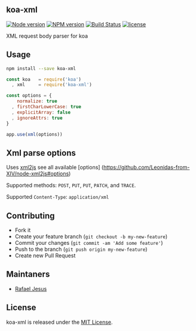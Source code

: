 ## koa-xml
[![Node version](https://img.shields.io/node/v/latest-version.svg)](https://npmjs.org/package/koa-xml)
[![NPM version](http://img.shields.io/npm/v/koa-xml.svg)](https://www.npmjs.org/package/koa-xml)
[![Build Status](https://travis-ci.org/rafaeljesus/koa-xml.svg?branch=master)](https://travis-ci.org/rafaeljesus/koa-xml)
[![license](http://img.shields.io/badge/license-MIT-brightgreen.svg)](https://github.com/rafaeljesus/koa-xml/blob/master/LICENSE)


XML request body parser for koa

## Usage

```bash
npm install --save koa-xml
```

```js
const koa   = require('koa')
  , xml     = require('koa-xml')

const options = {
    normalize: true
  , firstCharLowerCase: true
  , explicitArray: false
  , ignoreAttrs: true
}

app.use(xml(options))
```

## Xml parse options
Uses [xml2js](https://github.com/Leonidas-from-XIV/node-xml2js) see all available [options] (https://github.com/Leonidas-from-XIV/node-xml2js#options)

Supported methods: `POST`, `PUT`, `PUT`, `PATCH`, and `TRACE`.

Supported `Content-Type`: `application/xml`

## Contributing
- Fork it
- Create your feature branch (`git checkout -b my-new-feature`)
- Commit your changes (`git commit -am 'Add some feature'`)
- Push to the branch (`git push origin my-new-feature`)
- Create new Pull Request

## Maintaners

* [Rafael Jesus](https://github.com/rafaeljesus)

## License
koa-xml is released under the [MIT License](http://www.opensource.org/licenses/MIT).
